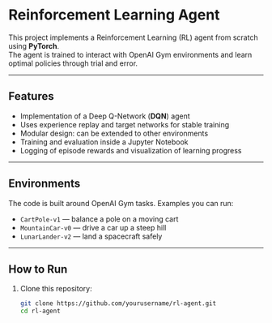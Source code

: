# Reinforcement Learning Agent

This project implements a Reinforcement Learning (RL) agent from scratch using **PyTorch**.  
The agent is trained to interact with OpenAI Gym environments and learn optimal policies through trial and error.

---

## Features
- Implementation of a Deep Q-Network (**DQN**) agent
- Uses experience replay and target networks for stable training
- Modular design: can be extended to other environments
- Training and evaluation inside a Jupyter Notebook
- Logging of episode rewards and visualization of learning progress

---

## Environments
The code is built around OpenAI Gym tasks. Examples you can run:
- `CartPole-v1` — balance a pole on a moving cart
- `MountainCar-v0` — drive a car up a steep hill
- `LunarLander-v2` — land a spacecraft safely

---

## How to Run
1. Clone this repository:
   ```bash
   git clone https://github.com/yourusername/rl-agent.git
   cd rl-agent
